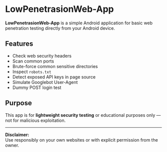 # LowPenetrasionWeb-App

**LowPenetrasionWeb-App** is a simple Android application for basic web penetration testing directly from your Android device.

## Features
- Check web security headers
- Scan common ports
- Brute-force common sensitive directories
- Inspect `robots.txt`
- Detect exposed API keys in page source
- Simulate Googlebot User-Agent
- Dummy POST login test

## Purpose
This app is for **lightweight security testing** or educational purposes only — not for malicious exploitation.

---

**Disclaimer:**  
Use responsibly on your own websites or with explicit permission from the owner.
